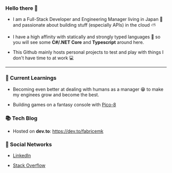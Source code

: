 ### Hello there 👋

- I am a Full-Stack Developer and Engineering Manager living in Japan 🗾 and passionate about building stuff (especially APIs) in the cloud ⛅

- I have a high affinity with statically and strongly typed languages 💪 so you will see some **C#/.NET Core** and **Typescript** around here.

- This Github mainly hosts personal projects to test and play with things I don't have time to at work 💻

----

### 🌱 Current Learnings

- Becoming even better at dealing with humans as a manager 😁 to make my enginees grow and become the best.

- Building games on a fantasy console with [Pico-8](https://www.lexaloffle.com/pico-8.php)


### 📚 Tech Blog

- Hosted on **dev.to**: https://dev.to/fabricemk


### 📣 Social Networks

- [LinkedIn](https://www.linkedin.com/in/fmongkhoune/)

- [Stack Overflow](https://stackoverflow.com/users/559290/fabricemk)

<!--
**FabriceMk/FabriceMk** is a ✨ _special_ ✨ repository because its `README.md` (this file) appears on your GitHub profile.

Here are some ideas to get you started:

- 🔭 I’m currently working on ...
- 🌱 I’m currently learning ...
- 👯 I’m looking to collaborate on ...
- 🤔 I’m looking for help with ...
- 💬 Ask me about ...
- 📫 How to reach me: ...
- 😄 Pronouns: ...
- ⚡ Fun fact: ...
-->
